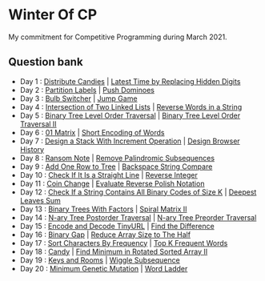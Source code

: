 # Winter Of CP
My commitment for Competitive Programming during March 2021.

## Question bank
- Day 1 : [Distribute Candies](https://leetcode.com/problems/distribute-candies/) | [Latest Time by Replacing Hidden Digits](https://leetcode.com/problems/latest-time-by-replacing-hidden-digits/)
- Day 2 : [Partition Labels](https://leetcode.com/problems/partition-labels/) | [Push Dominoes](https://leetcode.com/problems/push-dominoes/)
- Day 3 : [Bulb Switcher](https://leetcode.com/problems/bulb-switcher/) | [Jump Game](https://leetcode.com/problems/jump-game/)
- Day 4 : [Intersection of Two Linked Lists](https://leetcode.com/problems/intersection-of-two-linked-lists/) | [Reverse Words in a String](https://leetcode.com/problems/reverse-words-in-a-string/)
- Day 5 : [Binary Tree Level Order Traversal](https://leetcode.com/problems/binary-tree-level-order-traversal/) | [Binary Tree Level Order Traversal II](https://leetcode.com/problems/binary-tree-level-order-traversal-ii/)
- Day 6 : [01 Matrix](https://leetcode.com/problems/01-matrix/) | [Short Encoding of Words](https://leetcode.com/problems/short-encoding-of-words/)
- Day 7 : [Design a Stack With Increment Operation](https://leetcode.com/problems/design-a-stack-with-increment-operation/) | [Design Browser History](https://leetcode.com/problems/design-browser-history/)
- Day 8 : [Ransom Note](https://leetcode.com/problems/ransom-note/) | [Remove Palindromic Subsequences](https://leetcode.com/problems/remove-palindromic-subsequences/)
- Day 9 : [Add One Row to Tree](https://leetcode.com/problems/add-one-row-to-tree/) | [Backspace String Compare](https://leetcode.com/problems/backspace-string-compare/)
- Day 10 : [Check If It Is a Straight Line](http://leetcode.com/problems/check-if-it-is-a-straight-line/) | [Reverse Integer](https://leetcode.com/problems/reverse-integer/)
- Day 11 : [Coin Change](https://leetcode.com/problems/coin-change/) | [Evaluate Reverse Polish Notation](https://leetcode.com/problems/evaluate-reverse-polish-notation/)
- Day 12 : [Check If a String Contains All Binary Codes of Size K](https://leetcode.com/problems/check-if-a-string-contains-all-binary-codes-of-size-k/) | [Deepest Leaves Sum](https://leetcode.com/problems/deepest-leaves-sum/)
- Day 13 : [Binary Trees With Factors](https://leetcode.com/problems/binary-trees-with-factors/) | [Spiral Matrix II](https://leetcode.com/problems/spiral-matrix-ii/)
- Day 14 : [N-ary Tree Postorder Traversal](https://leetcode.com/problems/n-ary-tree-postorder-traversal/) | [N-ary Tree Preorder Traversal](https://leetcode.com/problems/n-ary-tree-preorder-traversal/)
- Day 15 : [Encode and Decode TinyURL](https://leetcode.com/problems/encode-and-decode-tinyurl/) | [Find the Difference](https://leetcode.com/problems/find-the-duplicate-number/)
- Day 16 : [Binary Gap](https://leetcode.com/problems/binary-gap/) | [Reduce Array Size to The Half](https://leetcode.com/problems/reduce-array-size-to-the-half/)
- Day 17 : [Sort Characters By Frequency](https://leetcode.com/problems/sort-characters-by-frequency/) | [Top K Frequent Words](https://leetcode.com/problems/top-k-frequent-words/)
- Day 18 : [Candy](https://leetcode.com/problems/candy/) | [Find Minimum in Rotated Sorted Array II](https://leetcode.com/problems/find-minimum-in-rotated-sorted-array-ii/)
- Day 19 : [Keys and Rooms](https://leetcode.com/problems/keys-and-rooms/) | [Wiggle Subsequence](https://leetcode.com/problems/wiggle-subsequence/)
- Day 20 : [Minimum Genetic Mutation](https://leetcode.com/problems/minimum-genetic-mutation/) | [Word Ladder](https://leetcode.com/problems/word-ladder/)